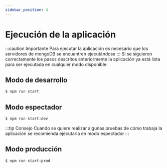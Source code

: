 ```yaml
---
sidebar_position: 4
---
```


# Ejecución de la aplicación
:::caution Importante
Para ejecutar la aplicación es necesario que los servidores de mongoDB se encuentren ejecutándose
:::
Si se siguieron correctamente los pasos descritos anteriormente la aplicación ya está lista para ser ejecutada en cualquier modo disponible:

## Modo de desarrollo
```bash
$ npm run start
```

## Modo espectador
```bash
$ npm run start:dev
````
:::tip Consejo
Cuando se quiere realizar algunas pruebas de cómo trabaja la aplicación se recomienda ejecutarla en modo espectador
:::  

## Modo producción
```bash
$ npm run start:prod
```